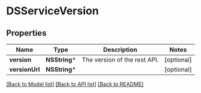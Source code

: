 # DSServiceVersion

## Properties
Name | Type | Description | Notes
------------ | ------------- | ------------- | -------------
**version** | **NSString*** | The version of the rest API. | [optional] 
**versionUrl** | **NSString*** |  | [optional] 

[[Back to Model list]](../README.md#documentation-for-models) [[Back to API list]](../README.md#documentation-for-api-endpoints) [[Back to README]](../README.md)


